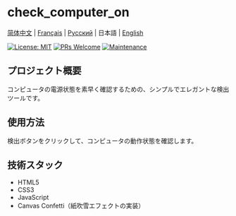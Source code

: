 # check_computer_on

[简体中文](README.md) | [Français](README.fr.md) | [Русский](README.ru.md) | 日本語 | [English](README.en.md)

[![License: MIT](https://img.shields.io/badge/License-MIT-yellow.svg)](https://opensource.org/licenses/MIT)
[![PRs Welcome](https://img.shields.io/badge/PRs-welcome-brightgreen.svg)](http://makeapullrequest.com)
[![Maintenance](https://img.shields.io/badge/Maintained%3F-yes-green.svg)](https://github.com/yourusername/check_computer_on/graphs/commit-activity)

## プロジェクト概要

コンピュータの電源状態を素早く確認するための、シンプルでエレガントな検出ツールです。

## 使用方法

検出ボタンをクリックして、コンピュータの動作状態を確認します。

## 技術スタック

- HTML5
- CSS3
- JavaScript
- Canvas Confetti（紙吹雪エフェクトの実装） 